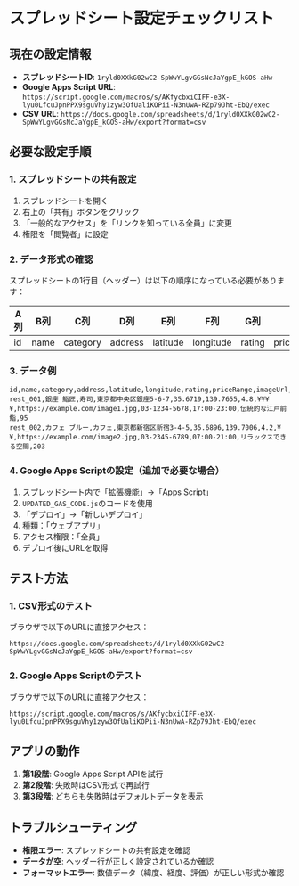 # スプレッドシート設定チェックリスト

## 現在の設定情報
- **スプレッドシートID**: `1ryld0XXkG02wC2-SpWwYLgvGGsNcJaYgpE_kGOS-aHw`
- **Google Apps Script URL**: `https://script.google.com/macros/s/AKfycbxiCIFF-e3X-lyu0LfcuJpnPPX9sguVhy1zyw3OfUaliKOPii-N3nUwA-RZp79Jht-EbQ/exec`
- **CSV URL**: `https://docs.google.com/spreadsheets/d/1ryld0XXkG02wC2-SpWwYLgvGGsNcJaYgpE_kGOS-aHw/export?format=csv`

## 必要な設定手順

### 1. スプレッドシートの共有設定
1. スプレッドシートを開く
2. 右上の「共有」ボタンをクリック
3. 「一般的なアクセス」を「リンクを知っている全員」に変更
4. 権限を「閲覧者」に設定

### 2. データ形式の確認
スプレッドシートの1行目（ヘッダー）は以下の順序になっている必要があります：

| A列 | B列 | C列 | D列 | E列 | F列 | G列 | H列 | I列 | J列 | K列 | L列 | M列 |
|-----|-----|-----|-----|-----|-----|-----|-----|-----|-----|-----|-----|-----|
| id | name | category | address | latitude | longitude | rating | priceRange | imageUrl | phoneNumber | openingHours | description | reviewCount |

### 3. データ例
```
id,name,category,address,latitude,longitude,rating,priceRange,imageUrl,phoneNumber,openingHours,description,reviewCount
rest_001,銀座 鮨匠,寿司,東京都中央区銀座5-6-7,35.6719,139.7655,4.8,¥¥¥¥,https://example.com/image1.jpg,03-1234-5678,17:00-23:00,伝統的な江戸前鮨,95
rest_002,カフェ ブルー,カフェ,東京都新宿区新宿3-4-5,35.6896,139.7006,4.2,¥¥,https://example.com/image2.jpg,03-2345-6789,07:00-21:00,リラックスできる空間,203
```

### 4. Google Apps Scriptの設定（追加で必要な場合）
1. スプレッドシート内で「拡張機能」→「Apps Script」
2. `UPDATED_GAS_CODE.js`のコードを使用
3. 「デプロイ」→「新しいデプロイ」
4. 種類：「ウェブアプリ」
5. アクセス権限：「全員」
6. デプロイ後にURLを取得

## テスト方法

### 1. CSV形式のテスト
ブラウザで以下のURLに直接アクセス：
```
https://docs.google.com/spreadsheets/d/1ryld0XXkG02wC2-SpWwYLgvGGsNcJaYgpE_kGOS-aHw/export?format=csv
```

### 2. Google Apps Scriptのテスト
ブラウザで以下のURLに直接アクセス：
```
https://script.google.com/macros/s/AKfycbxiCIFF-e3X-lyu0LfcuJpnPPX9sguVhy1zyw3OfUaliKOPii-N3nUwA-RZp79Jht-EbQ/exec
```

## アプリの動作
1. **第1段階**: Google Apps Script APIを試行
2. **第2段階**: 失敗時はCSV形式で再試行
3. **第3段階**: どちらも失敗時はデフォルトデータを表示

## トラブルシューティング
- **権限エラー**: スプレッドシートの共有設定を確認
- **データが空**: ヘッダー行が正しく設定されているか確認
- **フォーマットエラー**: 数値データ（緯度、経度、評価）が正しい形式か確認